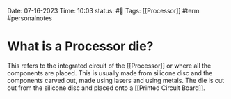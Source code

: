 Date: 07-16-2023 
Time: 10:03
status: #📄 
Tags: [[Processor]] #term  #personalnotes 

# What is a Processor die?
This refers to the integrated circuit of the [[Processor]] or where all the components are placed. This is usually made from silicone disc and the components carved out, made using lasers and using metals. The die is cut out from the silicone disc and placed onto a [[Printed Circuit Board]].